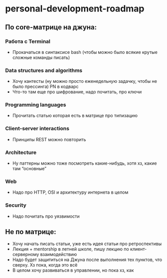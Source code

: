 # personal-development-roadmap

## По core-матрице на джуна:

### Работа с Terminal
- Прокачаться в синтаксисе bash (чтобы можно было всякие крутые сложные команды писать)

### Data structures and algorithms
- Хочу кантесты (ну можно просто еженедельную задачку, чтобы не было прессинга) PN в кодварс
- Что-то там еще про шифрование, надо почитать, про ключи

### Programming languages
- Прочитать статью которая есть в матрице про типизацию

### Client-server interactions 
- Принципы REST можно повторить

### Architecture
- Ну паттерны можно тоже посмотреть какие-нибудь, хотя хз, какие там “основные”

### Web
- Надо про HTTP, OSI и архитектуру интернета в целом

### Security
- Надо почитать про уязвимости 

## Не по матрице:
- Хочу начать писать статьи, уже есть идея статьи про ретроспективы 
- Лекция + mentorship в летней школе, пишу лекцию по клиент-серверному взаимодействию 
- Надо будет защититься на Джуна после выполнения тех пунктов, что сверху. Хз пока, когда это всё
- В целом хочу развиваться в управлении, но пока хз, как
